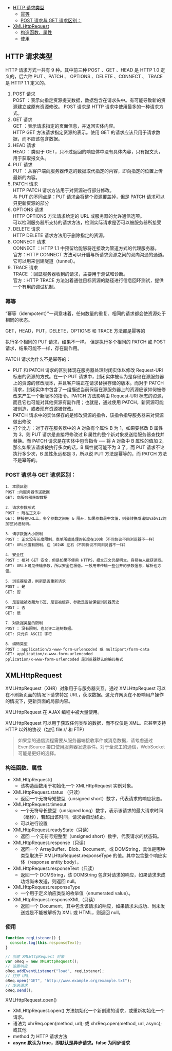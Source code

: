 - [HTTP 请求类型](#http-请求类型)
  - [幂等](#幂等)
  - [POST 请求与 GET 请求区别：](#post-请求与-get-请求区别)
- [XMLHttpRequest](#xmlhttprequest)
  - [构造函数、属性](#构造函数属性)
  - [使用](#使用)


## HTTP 请求类型
HTTP 请求方式一共有 9 种。其中前三种 POST 、GET 、HEAD 是 HTTP 1.0 定义的，后六种 PUT 、PATCH 、 OPTIONS 、DELETE 、CONNECT 、 TRACE 是 HTTP 1.1 定义的。

1. POST 请求  
    POST ：表示向指定资源提交数据，数据包含在请求头中。有可能导致新的资源建立或原有资源修改。 POST 请求是 HTTP 请求中使用最多的一种请求方式。
2. GET 请求  
    GET ：表示请求指定的页面信息，并返回实体内容。  
    HTTP GET 方法请求指定资源的表示。使用 GET 的请求应该只用于请求数据，而不应该包含数据。
3. HEAD 请求  
    HEAD ：类似于 GET，只不过返回的响应体中没有具体内容，只有报文头，用于获取报文头。
4. PUT 请求  
    PUT ：从客户端向服务器传送的数据取代指定的内容，即向指定的位置上传最新的内容。
5. PATCH 请求  
    HTTP PATCH 请求方法用于对资源进行部分修改。  
    与 PUT 的不同点是：PUT 请求会将整个资源覆盖掉，但是 PATCH 请求可以只更新资源的部分
6. OPTIONS 请求  
    HTTP OPTIONS 方法请求给定的 URL 或服务器的允许通信选项。  
    可以检测服务器所支持的请求方法，检测实际请求是否可以被服务器所接受
7. DELETE 请求  
    HTTP DELETE 请求方法用于删除指定的资源。
8. CONNECT 请求  
    CONNECT ：HTTP 1.1 中预留给能够将连接改为管道方式的代理服务器。  
    官方：HTTP CONNECT 方法可以开启与所请求资源之间的双向沟通的通道。它可以用来创建隧道（tunnel）。
9. TRACE 请求  
    TRACE ：回显服务器收到的请求，主要用于测试和诊断。  
    官方：HTTP TRACE 方法沿着通往目标资源的路径进行信息回环测试，提供一个有用的调试机制。

### 幂等
“幂等（idempotent）”一词意味着，任何数量的重复、相同的请求都会使资源处于相同的状态。

GET，HEAD，PUT，DELETE，OPTIONS 和 TRACE 方法都是幂等的

执行多个相同的 PUT 请求，结果不一样。
但是执行多个相同的 PATCH 或 POST 请求，结果可能不一样，存在副作用。

PATCH 请求为什么不是幂等的：
- PUT 和 PATCH 请求的区别体现在服务器处理封闭实体以修改 Request-URI 标志的资源的方式。在一个 PUT 请求中，封闭实体被认为是存储在源服务器上的资源的修改版本，并且客户端正在请求替换存储的版本。而对于 PATCH 请求，封闭实体中包含了一组描述当前保留在源服务器上的资源应该如何被修改来产生一个新版本的指令。PATCH 方法影响由 Request-URI 标志的资源，而且它也可能对其他资源有副作用；也就是，通过使用 PATCH，新资源可能被创造，或者现有资源被修改。
- PATCH 请求中的实体保存的是修改资源的指令，该指令指导服务器来对资源做出修改
- 打个比方：对于存在服务器中的 A 对象有个属性 B 为 1，如果要修改 B 属性为 3，则 PUT 请求是直接将修改过 B 属性的整个新对象发送给服务器查找并替换。而 PATCH 请求是在实体中包含指令 --- 将 A 对象中 B 属性的值加 2，那么如果该请求被执行多次的话，B 属性就可能不为 3 了，而 PUT 请求不论执行多少次，B 属性永远都是 3，所以说 PUT 方法是幂等的，而 PATCH 方法不是幂等的。

### POST 请求与 GET 请求区别：
```
1. 本质区别  
POST :向服务器传送数据  
GET: 向服务器获取数据

2. 请求参数形式  
POST : 附在正文中  
GET: 拼接在URL上，多个参数之间用 & 隔开，如果参数是中文值，则会转换成诸如%ab%12的加密16进制码。

3. 请求数据大小限制  
POST : 正文没有长度限制，表单所能处理的长度在100k（不同协议不同浏览器不一样）  
GET: URL长度有限制，在 1024K 左右（不同协议不同浏览器不一样）

4. 安全性  
POST : 相对 GET 安全，但是如果不使用 HTTPS，报文正文仍是明文，容易被人截获读取。  
GET: URL上可见传输参数，所以安全性极低。一般用来传输一些公开的参数信息，解析也方便。

5. 浏览器后退，刷新是否重新请求  
POST : 是
GET: 否

6. 是否能被收藏为书签、是否被缓存、参数是否被保留浏览器历史  
POST : 否
GET: 是

7. 对数据类型的限制  
POST : 没有限制，也允许二进制数据。
GET: 只允许 ASCII 字符

8. 编码类型  
POST : application/x-www-form-urlencoded 或 multipart/form-data  
GET: application/x-www-form-urlencoded
pplication/x-www-form-urlencoded 是浏览器默认的编码格式
```

## XMLHttpRequest
XMLHttpRequest（XHR）对象用于与服务器交互。通过 XMLHttpRequest 可以在不刷新页面的情况下请求特定 URL，获取数据。这允许网页在不影响用户操作的情况下，更新页面的局部内容。  

XMLHttpRequest 在 AJAX 编程中被大量使用。

XMLHttpRequest 可以用于获取任何类型的数据，而不仅仅是 XML。它甚至支持 HTTP 以外的协议（包括 file:// 和 FTP）

>如果您的通信流程需要从服务器端接收事件或消息数据，请考虑通过 EventSource 接口使用服务器发送事件。对于全双工的通信，WebSocket 可能是更好的选择。

### 构造函数、属性
- XMLHttpRequest()
  - 该构造函数用于初始化一个 XMLHttpRequest 实例对象。
- XMLHttpRequest.status （只读）
  - 返回一个无符号短整型（unsigned short）数字，代表请求的响应状态。
- XMLHttpRequest.timeout
  - 一个无符号长整型（unsigned long）数字，表示该请求的最大请求时间（毫秒），若超出该时间，请求会自动终止。
  - 可以进行设置
- XMLHttpRequest.readyState（只读）
  - 返回 一个无符号短整型（unsigned short）数字，代表请求的状态码。
- XMLHttpRequest.response（只读）
  - 返回一个 ArrayBuffer、Blob、Document，或 DOMString，具体是哪种类型取决于 XMLHttpRequest.responseType 的值。其中包含整个响应实体（response entity body）。
- XMLHttpRequest.responseText（只读）
  - 返回一个 DOMString，该 DOMString 包含对请求的响应，如果请求未成功或尚未发送，则返回 null。
- XMLHttpRequest.responseType
  - 一个用于定义响应类型的枚举值（enumerated value）。
- XMLHttpRequest.responseXML（只读）
  - 返回一个 Document，其中包含该请求的响应，如果请求未成功、尚未发送或是不能被解析为 XML 或 HTML，则返回 null。











### 使用
```js
function reqListener() {
  console.log(this.responseText);
}

// 创建 XMLHttpRequest 对象
var oReq = new XMLHttpRequest();
// 设置响应
oReq.addEventListener("load", reqListener);
// 打开 URL
oReq.open("GET", "http://www.example.org/example.txt");
// 发送请求
oReq.send();
```

XMLHttpRequest.open()
- XMLHttpRequest.open() 方法初始化一个新创建的请求，或重新初始化一个请求。
- 语法为 xhrReq.open(method, url); 或 xhrReq.open(method, url, async); 或其他
- method 为 HTTP 请求方法
- **async 默认为 true，即默认是异步请求。false 为同步请求**


